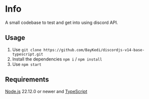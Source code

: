 # Info

A small codebase to test and get into using discord API.

## Usage

1. Use `git clone https://github.com/BayKedi/discordjs-v14-base-typescript.git`
2. Install the dependencies `npm i` / `npm install`
3. Use `npm start`

## Requirements

[Node.js](https://nodejs.org/en/download) 22.12.0 or newer and [TypeScript](https://www.typescriptlang.org/download)
